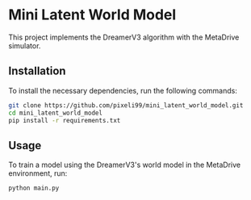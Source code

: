 # Mini Latent World Model

This project implements the DreamerV3 algorithm with the MetaDrive simulator.

## Installation

To install the necessary dependencies, run the following commands:

```bash
git clone https://github.com/pixeli99/mini_latent_world_model.git
cd mini_latent_world_model
pip install -r requirements.txt
```
## Usage
To train a model using the DreamerV3's world model in the MetaDrive environment, run:
```
python main.py
```